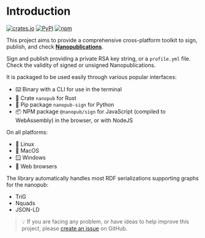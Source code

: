 # Introduction

[![crates.io](https://img.shields.io/crates/v/nanopub.svg)](https://crates.io/crates/nanopub)
[![PyPI](https://img.shields.io/pypi/v/nanopub-sign)](https://pypi.org/project/nanopub-sign/)
[![npm](https://img.shields.io/npm/v/@nanopub/sign)](https://www.npmjs.com/package/@nanopub/sign)

This project aims to provide a comprehensive cross-platform toolkit to sign, publish, and check **[Nanopublications](https://nanopub.net)**.

Sign and publish providing a private RSA key string, or a `profile.yml` file. Check the validity of signed or unsigned Nanopublications.

It is packaged to be used easily through various popular interfaces:

- ⌨️ Binary with a CLI for use in the terminal
- 🦀 Crate `nanopub` for Rust
- 🐍 Pip package `nanopub-sign` for Python
- 📦️ NPM package `@nanopub/sign` for JavaScript (compiled to WebAssembly) in the browser, or with NodeJS

On all platforms:

- 🐧 Linux
- 🍎 MacOS
- 🪟 Windows
- 🦊 Web browsers

The library automatically handles most RDF serializations supporting graphs for the nanopub:

- TriG
- Nquads
- JSON-LD

> 💡 If you are facing any problem, or have ideas to help improve this project, please [create an issue](https://github.com/vemonet/nanopub-rs/issues) on GitHub.
